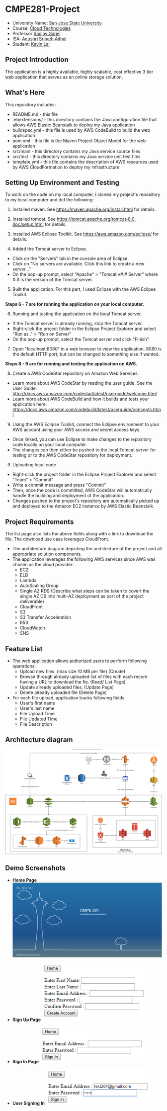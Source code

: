 # CMPE281-Project

* University Name: [San Jose State University](http://www.sjsu.edu/)
* Course: [Cloud Technologies](http://info.sjsu.edu/web-dbgen/catalog/courses/CMPE281.html)
* Professor [Sanjay Garje](https://www.linkedin.com/in/sanjaygarje/)
* ISA: [Anushri Srinath Aithal](https://www.linkedin.com/in/anushri-aithal/)
* Student: [Kevin Lai](www.linkedin.com/in/kevinlai247)

## Project Introduction
The application is a highly available, highly scalable, cost effective 3 tier web application that serves as an online storage solution.

## What's Here

This repository includes:

* README.md - this file
* .ebextensions/ - this directory contains the Java configuration file that
  allows AWS Elastic Beanstalk to deploy my Java application
* buildspec.yml - this file is used by AWS CodeBuild to build the web
  application
* pom.xml - this file is the Maven Project Object Model for the web application
* src/main - this directory contains my Java service source files
* src/test - this directory contains my Java service unit test files
* template.yml - this file contains the description of AWS resources used by AWS
  CloudFormation to deploy my infrastructure


## Setting Up Environment and Testing

To work on the code on my local computer, I cloned my project's repository to my local computer and did the following:

1. Installed maven.  See https://maven.apache.org/install.html for details.

2. Installed tomcat.  See https://tomcat.apache.org/tomcat-8.0-doc/setup.html for
   details.

3. Installed AWS Eclipse Toolkit. See https://aws.amazon.com/eclipse/ for details.

4. Added the Tomcat server to Eclipse.
  * Click on the "Servers" tab in the console area of Eclipse.
  * Click on "No servers are available. Click this link to create a new server..."
  * On the pop-up prompt, select "Apache" > "Tomcat v#.# Server" where #.# is the version of the Tomcat server.

5. Built the application. For this part, I used Eclipse with the AWS Eclipse Toolkit.

**Steps 6 - 7 are for running the application on your local computer.**

6. Running and testing the application on the local Tomcat server.
  * If the Tomcat server is already running, stop the Tomcat server.
  * Right-click the project folder in the Eclipse Project Explorer and select "Run as.." > "Run on Server"
  * On the pop-up prompt, select the Tomcat server and click "Finish"

7. Open "localhost:8080" in a web browser to view the application. 8080 is the default HTTP port, but can be changed to something else if wanted.

**Steps 8 - 9 are for running and testing the application on AWS.**

8. Create a AWS CodeStar repository on Amazon Web Services.
  * Learn more about AWS CodeStar by reading the user guide. See the User Guide: http://docs.aws.amazon.com/codestar/latest/userguide/welcome.html
  * Learn more about AWS CodeBuild and how it builds and tests your application here: https://docs.aws.amazon.com/codebuild/latest/userguide/concepts.html

9. Using the AWS Eclipse Toolkit, connect the Eclipse environment to your AWS account using your AWS access and secret access keys.
  * Once linked, you can use Eclipse to make changes to the repository code locally on your local computer.
  *	The changes can then either be pushed to the local Tomcat server for testing or to the AWS CodeStar repository for deployment.

9. Uploading local code
  * Right-click the project folder in the Eclipse Project Explorer and select "Team" > "Commit"
  * Write a commit message and press "Commit"
  * Then, once the code is committed, AWS CodeStar will automatically handle the building and deployment of the application.
  * Changes pushed to the project's repository are automatically picked up and deployed
  to the Amazon EC2 instance by AWS Elastic Beanstalk.

## Project Requirements
The list page also lists the above fields along with a link to download the file. The download use case leverages CloudFront.
* The architecture diagram depicting the architecture of the project and all appropriate solution components.
* The application leverages the following AWS services since AWS was chosen as the cloud provider:
  * EC2
  * ELB
  * Lambda
  * AutoScaling Group
  * Single AZ RDS (Describe what steps can be taken to covert the single AZ DB into multi-AZ deployment as part of the project deliverable)
  * CloudFront
  * S3
  * S3 Transfer Acceleration
  * R53
  * CloudWatch
  * SNS

## Feature List
* The web application allows authorized users to perform following operations:
  * Upload new files. (max size 10 MB per file) (Create)
  * Browse through already uploaded list of files with each record having a URL to download the fie. (Read/ List Page)
  * Update already uploaded files. (Update Page)
  * Delete already uploaded file (Delete Page)
* For each file upload, application tracks following fields:
  * User's first name
  * User's last name
  * File Upload Time
  * File Updated Time
  * File Description

## Architecture diagram
![Architecture Diagram](https://github.com/Kevin-Lai/cmpe281-project-kevinlai/blob/master/images/cmpe281_project1_architecture_kevinlai.png)

## Demo Screenshots
- **Home Page**
![Home Page](https://github.com/Kevin-Lai/cmpe281-project-kevinlai/blob/master/images/cmpe281-project-homepage.PNG)

- **Sign Up Page**
![Sign Up Page](https://github.com/Kevin-Lai/cmpe281-project-kevinlai/blob/master/images/cmpe281-project-signup.PNG)

- **Sign In Page**
![Sign In Page](https://github.com/Kevin-Lai/cmpe281-project-kevinlai/blob/master/images/cmpe281-project-signin.PNG)

- **User Signing In**
![User Sign In](https://github.com/Kevin-Lai/cmpe281-project-kevinlai/blob/master/images/cmpe281-project-signin-user-input.PNG)